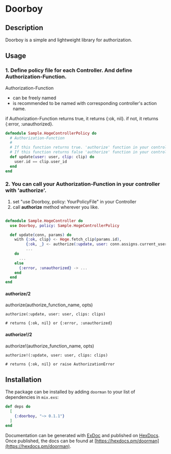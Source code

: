 # Doorboy
## Description
Doorboy is a simple and lightweight library for authorization.

## Usage
### 1. Define policy file for each Controller. And define Authorization-Function.

Authorization-Function
- can be freely named
- is recommended to be named with corresponding controller's action name. 

if Authorization-Function returns true, it returns {:ok, nil}.
if not, it returns {:error, :unauthorized}.

``` hoge_controller_policy.ex
defmodule Sample.HogeControllerPolicy do
  # Authorization-Function
  #
  # If this function returns true. 'authorize' function in your controller returns {:ok, nil}
  # If this function returns false 'authorize' function in your controller returns {:error, :unauthorized}
  def update(user: user, clip: clip) do
    user.id == clip.user_id
  end
end

```

### 2. You can call your Authorization-Function in your controller with 'authorize'.

1. set "use Doorboy, policy: YourPolicyFile"  in your Controller
2. call **authorize** method wherever you like.

``` hoge_controller.ex

defmodule Sample.HogeController do
  use Doorboy, policy: Sample.HogeControllerPolicy

  def update(conn, params) do
    with {:ok, clip} <- Hoge.fetch_clip(params.id),
         {:ok, _} <- authorize(:update, user: conn.assigns.current_user, clip: clip), #authorize! 
         ...
    do
      ...
    else
      {:error, :unauthorized} -> ...
    end
  end
end

```

#### authorize/2
authorize(authorize_function_name, opts)

```
authorize(:update, user: user, clips: clips)

# returns {:ok, nil} or {:error, :unauthorized}
```


#### authorize!/2
authorize!(authorize_function_name, opts)

```
authorize!(:update, user: user, clips: clips)

# returns {:ok, nil} or raise AuthorizationError

```


## Installation

The package can be installed by adding `doorman` to your list of dependencies in `mix.exs`:

```elixir
def deps do
  [
    {:doorboy, "~> 0.1.1"}
  ]
end
```

Documentation can be generated with [ExDoc](https://github.com/elixir-lang/ex_doc)
and published on [HexDocs](https://hexdocs.pm). Once published, the docs can
be found at [https://hexdocs.pm/doorman](https://hexdocs.pm/doorman).

